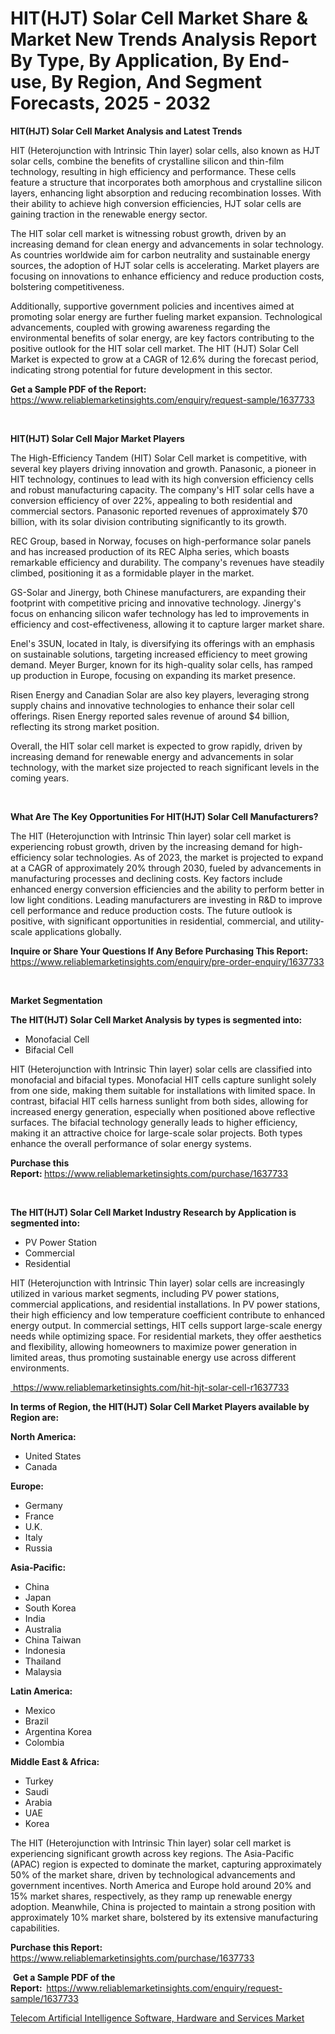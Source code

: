 <p><h1>HIT(HJT) Solar Cell Market Share & Market New Trends Analysis Report By Type, By Application, By End-use, By Region, And Segment Forecasts, 2025 - 2032</h1></p><p><strong>HIT(HJT) Solar Cell Market Analysis and Latest Trends</strong></p>
<p><p>HIT (Heterojunction with Intrinsic Thin layer) solar cells, also known as HJT solar cells, combine the benefits of crystalline silicon and thin-film technology, resulting in high efficiency and performance. These cells feature a structure that incorporates both amorphous and crystalline silicon layers, enhancing light absorption and reducing recombination losses. With their ability to achieve high conversion efficiencies, HJT solar cells are gaining traction in the renewable energy sector.</p><p>The HIT solar cell market is witnessing robust growth, driven by an increasing demand for clean energy and advancements in solar technology. As countries worldwide aim for carbon neutrality and sustainable energy sources, the adoption of HJT solar cells is accelerating. Market players are focusing on innovations to enhance efficiency and reduce production costs, bolstering competitiveness.</p><p>Additionally, supportive government policies and incentives aimed at promoting solar energy are further fueling market expansion. Technological advancements, coupled with growing awareness regarding the environmental benefits of solar energy, are key factors contributing to the positive outlook for the HIT solar cell market. The HIT (HJT) Solar Cell Market is expected to grow at a CAGR of 12.6% during the forecast period, indicating strong potential for future development in this sector.</p></p>
<p><strong>Get a Sample PDF of the Report:&nbsp;</strong> <a href="https://www.reliablemarketinsights.com/enquiry/request-sample/1637733?utm_campaign=2647&utm_medium=2&utm_source=Github&utm_content=ia&utm_term=05032025&utm_id=hithjt-solar-cell">https://www.reliablemarketinsights.com/enquiry/request-sample/1637733</a></p>
<p>&nbsp;</p>
<p><strong>HIT(HJT) Solar Cell Major Market Players</strong></p>
<p><p>The High-Efficiency Tandem (HIT) Solar Cell market is competitive, with several key players driving innovation and growth. Panasonic, a pioneer in HIT technology, continues to lead with its high conversion efficiency cells and robust manufacturing capacity. The company's HIT solar cells have a conversion efficiency of over 22%, appealing to both residential and commercial sectors. Panasonic reported revenues of approximately $70 billion, with its solar division contributing significantly to its growth.</p><p>REC Group, based in Norway, focuses on high-performance solar panels and has increased production of its REC Alpha series, which boasts remarkable efficiency and durability. The company's revenues have steadily climbed, positioning it as a formidable player in the market. </p><p>GS-Solar and Jinergy, both Chinese manufacturers, are expanding their footprint with competitive pricing and innovative technology. Jinergy's focus on enhancing silicon wafer technology has led to improvements in efficiency and cost-effectiveness, allowing it to capture larger market share. </p><p>Enel's 3SUN, located in Italy, is diversifying its offerings with an emphasis on sustainable solutions, targeting increased efficiency to meet growing demand. Meyer Burger, known for its high-quality solar cells, has ramped up production in Europe, focusing on expanding its market presence.</p><p>Risen Energy and Canadian Solar are also key players, leveraging strong supply chains and innovative technologies to enhance their solar cell offerings. Risen Energy reported sales revenue of around $4 billion, reflecting its strong market position.</p><p>Overall, the HIT solar cell market is expected to grow rapidly, driven by increasing demand for renewable energy and advancements in solar technology, with the market size projected to reach significant levels in the coming years.</p></p>
<p>&nbsp;</p>
<p><strong>What Are The Key Opportunities For HIT(HJT) Solar Cell Manufacturers?</strong></p>
<p><p>The HIT (Heterojunction with Intrinsic Thin layer) solar cell market is experiencing robust growth, driven by the increasing demand for high-efficiency solar technologies. As of 2023, the market is projected to expand at a CAGR of approximately 20% through 2030, fueled by advancements in manufacturing processes and declining costs. Key factors include enhanced energy conversion efficiencies and the ability to perform better in low light conditions. Leading manufacturers are investing in R&D to improve cell performance and reduce production costs. The future outlook is positive, with significant opportunities in residential, commercial, and utility-scale applications globally.</p></p>
<p><strong>Inquire or Share Your Questions If Any Before Purchasing This Report:</strong> <a href="https://www.reliablemarketinsights.com/enquiry/pre-order-enquiry/1637733?utm_campaign=2647&utm_medium=2&utm_source=Github&utm_content=ia&utm_term=05032025&utm_id=hithjt-solar-cell">https://www.reliablemarketinsights.com/enquiry/pre-order-enquiry/1637733</a></p>
<p>&nbsp;</p>
<p><strong>Market Segmentation</strong></p>
<p><strong>The HIT(HJT) Solar Cell Market Analysis by types is segmented into:</strong></p>
<p><ul><li>Monofacial Cell</li><li>Bifacial Cell</li></ul></p>
<p><p>HIT (Heterojunction with Intrinsic Thin layer) solar cells are classified into monofacial and bifacial types. Monofacial HIT cells capture sunlight solely from one side, making them suitable for installations with limited space. In contrast, bifacial HIT cells harness sunlight from both sides, allowing for increased energy generation, especially when positioned above reflective surfaces. The bifacial technology generally leads to higher efficiency, making it an attractive choice for large-scale solar projects. Both types enhance the overall performance of solar energy systems.</p></p>
<p><strong>Purchase this Report:&nbsp;</strong><a href="https://www.reliablemarketinsights.com/purchase/1637733?utm_campaign=2647&utm_medium=2&utm_source=Github&utm_content=ia&utm_term=05032025&utm_id=hithjt-solar-cell">https://www.reliablemarketinsights.com/purchase/1637733</a></p>
<p>&nbsp;</p>
<p><strong>The HIT(HJT) Solar Cell Market Industry Research by Application is segmented into:</strong></p>
<p><ul><li>PV Power Station</li><li>Commercial</li><li>Residential</li></ul></p>
<p><p>HIT (Heterojunction with Intrinsic Thin layer) solar cells are increasingly utilized in various market segments, including PV power stations, commercial applications, and residential installations. In PV power stations, their high efficiency and low temperature coefficient contribute to enhanced energy output. In commercial settings, HIT cells support large-scale energy needs while optimizing space. For residential markets, they offer aesthetics and flexibility, allowing homeowners to maximize power generation in limited areas, thus promoting sustainable energy use across different environments.</p></p>
<p><a href="https://www.reliablemarketinsights.com/hit-hjt-solar-cell-r1637733?utm_campaign=2647&utm_medium=2&utm_source=Github&utm_content=ia&utm_term=05032025&utm_id=hithjt-solar-cell">&nbsp;https://www.reliablemarketinsights.com/hit-hjt-solar-cell-r1637733</a></p>
<p><strong>In terms of Region, the HIT(HJT) Solar Cell Market Players available by Region are:</strong></p>
<p>
    <p> <strong> North America: </strong>
        <ul>
            <li>United States</li>
            <li>Canada</li>
        </ul>
        </p> 
    <p> <strong> Europe: </strong>
        <ul>
            <li>Germany</li>
            <li>France</li>
            <li>U.K.</li>
            <li>Italy</li>
            <li>Russia</li>
        </ul>
        </p> 
    <p> <strong> Asia-Pacific: </strong>
        <ul>
            <li>China</li>
            <li>Japan</li>
            <li>South Korea</li>
            <li>India</li>
            <li>Australia</li>
            <li>China Taiwan</li>
            <li>Indonesia</li>
            <li>Thailand</li>
            <li>Malaysia</li>
        </ul>
        </p> 
    <p> <strong> Latin America: </strong>
        <ul>
            <li>Mexico</li>
            <li>Brazil</li>
            <li>Argentina Korea</li>
            <li>Colombia</li>
        </ul>
        </p> 
    <p> <strong> Middle East & Africa: </strong>
        <ul>
            <li>Turkey</li>
            <li>Saudi</li>
            <li>Arabia</li>
            <li>UAE</li>
            <li>Korea</li>
        </ul>
    </p>
    </p>
<p><p>The HIT (Heterojunction with Intrinsic Thin layer) solar cell market is experiencing significant growth across key regions. The Asia-Pacific (APAC) region is expected to dominate the market, capturing approximately 50% of the market share, driven by technological advancements and government incentives. North America and Europe hold around 20% and 15% market shares, respectively, as they ramp up renewable energy adoption. Meanwhile, China is projected to maintain a strong position with approximately 10% market share, bolstered by its extensive manufacturing capabilities.</p></p>
<p><strong>Purchase this Report: </strong><a href="https://www.reliablemarketinsights.com/purchase/1637733?utm_campaign=2647&utm_medium=2&utm_source=Github&utm_content=ia&utm_term=05032025&utm_id=hithjt-solar-cell">https://www.reliablemarketinsights.com/purchase/1637733</a></p>
<p>&nbsp;<strong>Get a Sample PDF of the Report:&nbsp;&nbsp;</strong><a href="https://www.reliablemarketinsights.com/enquiry/request-sample/1637733?utm_campaign=2647&utm_medium=2&utm_source=Github&utm_content=ia&utm_term=05032025&utm_id=hithjt-solar-cell">https://www.reliablemarketinsights.com/enquiry/request-sample/1637733</a></p>
<p><strong></strong></p>
<p><p><a href="https://github.com/curinbucan9/Market-Research-Report-List-1/blob/main/telecom-artificial-intelligence-software-hardware-and-services-market.md?utm_campaign=2647&utm_medium=2&utm_source=Github&utm_content=ia&utm_term=05032025&utm_id=hithjt-solar-cell">Telecom Artificial Intelligence Software, Hardware and Services Market</a></p></p>